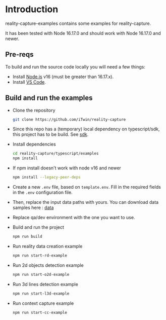 # Introduction

reality-capture-examples contains some examples for reality-capture.

It has been tested with Node 16.17.0 and should work with Node 16.17.0 and newer.

## Pre-reqs

To build and run the source code locally you will need a few things:

- Install [Node.js](https://nodejs.org/en/) v16 (must be greater than 16.17.x).
- Install [VS Code](https://code.visualstudio.com/).

## Build and run the examples

- Clone the repository

  ```sh
  git clone https://github.com/iTwin/reality-capture
  ```

- Since this repo has a (temporary) local dependency on typescript/sdk, this project has to be build. See [sdk](./../sdk/README.md).

- Install dependencies

  ```sh
  cd reality-capture/typescript/examples
  npm install
  ```
- If npm install doesn't work with node v16 and newer

  ```sh
  npm install --legacy-peer-deps
  ```

- Create a new `.env` file, based on `template.env`. Fill in the required fields in the `.env` configuration file.

- Then, replace the input data paths with yours. You can download data samples here : [data](https://communities.bentley.com/products/3d_imaging_and_point_cloud_software/w/wiki/54656/context-insights-detectors-download-page)
- Replace qa/dev environment with the one you want to use.

- Build and run the project

  ```sh
  npm run build
  ```

- Run reality data creation example
  
  ```sh
  npm run start-rd-example
  ```

- Run 2d objects detection example
  
  ```sh
  npm run start-o2d-example
  ```

- Run 3d lines detection example
  
  ```sh
  npm run start-l3d-example
  ```

- Run context capture example
  
  ```sh
  npm run start-cc-example
  ```
